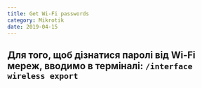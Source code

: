 ```yaml
---
title: Get Wi-Fi passwords
category: Mikrotik
date: 2019-04-15
---
```


Для того, щоб дізнатися паролі від Wi-Fi мереж, вводимо в терміналі:
`/interface wireless export`
-----